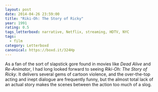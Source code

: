 ```yaml
---
layout: post 
date: 2014-04-26 23:59:00
title: "Riki-Oh: The Story of Ricky"
year: 1991
rating: 0.5
tags_letterboxd: narrative, Netflix, streaming, HDTV, NYC
tags:
  - film
category: Letterboxd
canonical: https://boxd.it/324Hp
---
```


As a fan of the sort of slapstick gore found in movies like <cite>Dead Alive</cite> and <cite>Re-Animator</cite>, I had long looked forward to seeing <cite>Riki-Oh: The Story of Ricky</cite>. It delivers several gems of cartoon violence, and the over-the-top acting and inept dialogue are frequently funny, but the almost total lack of an actual story makes the scenes between the action too much of a slog.